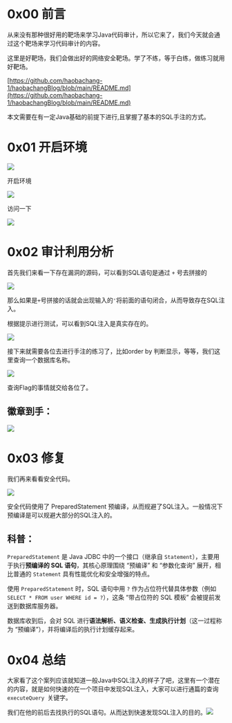 # 0x00 前言
从来没有那种很好用的靶场来学习Java代码审计，所以它来了，我们今天就会通过这个靶场来学习代码审计的内容。

这里是好靶场，我们会做出好的网络安全靶场。学了不练，等于白练，做练习就用好靶场。

[https://github.com/haobachang-1/haobachangBlog/blob/main/README.md](https://github.com/haobachang-1/haobachangBlog/blob/main/README.md)

本文需要在有一定Java基础的前提下进行,且掌握了基本的SQL手注的方式。

# 0x01 开启环境
![](https://cdn.nlark.com/yuque/0/2025/png/50745682/1757394668450-520375c9-28e8-4ff3-8e9e-e5e313a45b88.png)

开启环境

![](https://cdn.nlark.com/yuque/0/2025/png/50745682/1757394781010-4accbeea-c9f3-400e-95cd-9ede390a213d.png)

访问一下

![](https://cdn.nlark.com/yuque/0/2025/png/50745682/1757395373472-eb26a868-2663-4d8f-8692-8d1f973ef7fc.png)

# 0x02 审计利用分析
首先我们来看一下存在漏洞的源码，可以看到SQL语句是通过 `+` 号去拼接的

![](https://cdn.nlark.com/yuque/0/2025/png/50745682/1757395442156-3a4862b9-f979-4575-bd12-0a698ee565d2.png)



那么如果是`+`号拼接的话就会出现输入的`'`将前面的语句闭合，从而导致存在SQL注入。

根据提示进行测试，可以看到SQL注入是真实存在的。

![](https://cdn.nlark.com/yuque/0/2025/png/50745682/1757395541245-840ba564-35c1-4383-a616-df587b9a035c.png)

接下来就需要各位去进行手注的练习了，比如order by 判断显示，等等，我们这里查询一个数据库名称。

![](https://cdn.nlark.com/yuque/0/2025/png/50745682/1757395643888-fd586a0a-d8c5-47f0-a366-8d7148e05866.png)

查询Flag的事情就交给各位了。

## 徽章到手：
![](https://cdn.nlark.com/yuque/0/2025/png/50745682/1757396081365-6269025c-8eb5-4abf-a0ad-d3e149a46b8a.png)

# 0x03 修复
我们再来看看安全代码。

![](https://cdn.nlark.com/yuque/0/2025/png/50745682/1757395724803-0c972e6f-db7c-4687-852d-84e415d1178a.png)

安全代码使用了 PreparedStatement  预编译，从而规避了SQL注入。一般情况下预编译是可以规避大部分的SQL注入的。

## 科普：
`PreparedStatement` 是 Java JDBC 中的一个接口（继承自 `Statement`），主要用于执行**预编译的 SQL 语句**，其核心原理围绕 “预编译” 和 “参数化查询” 展开，相比普通的 `Statement` 具有性能优化和安全增强的特点。  

 使用 `PreparedStatement` 时，SQL 语句中用 `?` 作为占位符代替具体参数（例如 `SELECT * FROM user WHERE id = ?`），这条 “带占位符的 SQL 模板” 会被提前发送到数据库服务器。  

 数据库收到后，会对 SQL 进行**语法解析、语义检查、生成执行计划**（这一过程称为 “预编译”），并将编译后的执行计划缓存起来。  

# 0x04 总结
大家看了这个案列应该就知道一般Java中SQL注入的样子了吧，这里有一个潜在的内容，就是如何快速的在一个项目中发现SQL注入，大家可以进行通篇的查询` executeQuery  `关键字。

我们在他的前后去找执行的SQL语句。从而达到快速发现SQL注入的目的。![](https://cdn.nlark.com/yuque/0/2025/png/50745682/1757395928528-2563d72e-adec-42f3-9e91-7c1919e0c881.png)

